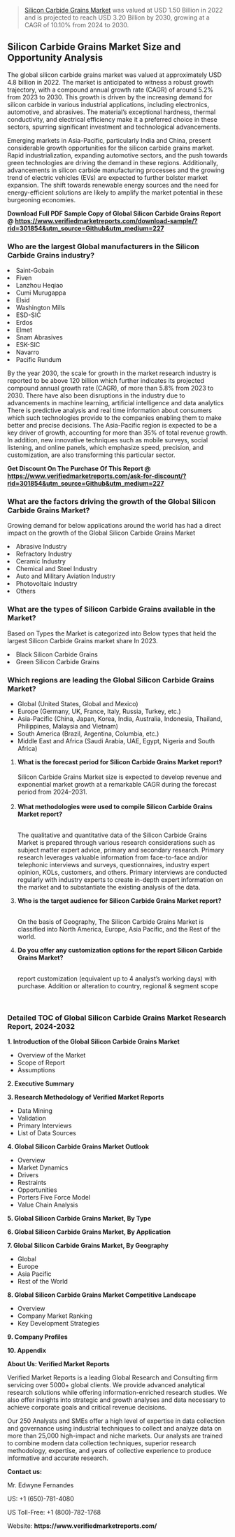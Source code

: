 <blockquote><p><p><a href="https://www.verifiedmarketreports.com/download-sample/?rid=301854&utm_source=Github&utm_medium=227" target="_blank">Silicon Carbide Grains Market</a> was valued at USD 1.50 Billion in 2022 and is projected to reach USD 3.20 Billion by 2030, growing at a CAGR of 10.10% from 2024 to 2030.</p></blockquote><p><h2>Silicon Carbide Grains Market Size and Opportunity Analysis</h2><p>The global silicon carbide grains market was valued at approximately USD 4.8 billion in 2022. The market is anticipated to witness a robust growth trajectory, with a compound annual growth rate (CAGR) of around 5.2% from 2023 to 2030. This growth is driven by the increasing demand for silicon carbide in various industrial applications, including electronics, automotive, and abrasives. The material’s exceptional hardness, thermal conductivity, and electrical efficiency make it a preferred choice in these sectors, spurring significant investment and technological advancements.</p><p>Emerging markets in Asia-Pacific, particularly India and China, present considerable growth opportunities for the silicon carbide grains market. Rapid industrialization, expanding automotive sectors, and the push towards green technologies are driving the demand in these regions. Additionally, advancements in silicon carbide manufacturing processes and the growing trend of electric vehicles (EVs) are expected to further bolster market expansion. The shift towards renewable energy sources and the need for energy-efficient solutions are likely to amplify the market potential in these burgeoning economies.</p></p><p class=""><strong>Download Full PDF Sample Copy of Global Silicon Carbide Grains Report @ <a href="https://www.verifiedmarketreports.com/download-sample/?rid=301854&amp;utm_source=Github&amp;utm_medium=227" target="_blank">https://www.verifiedmarketreports.com/download-sample/?rid=301854&amp;utm_source=Github&amp;utm_medium=227</a></strong></p><h3 id="" class="">Who are the largest Global manufacturers in the Silicon Carbide Grains industry?</h3><p><li>Saint-Gobain</li><li> Fiven</li><li> Lanzhou Heqiao</li><li> Cumi Murugappa</li><li> Elsid</li><li> Washington Mills</li><li> ESD-SIC</li><li> Erdos</li><li> Elmet</li><li> Snam Abrasives</li><li> ESK-SIC</li><li> Navarro</li><li> Pacific Rundum</li></p><div class=""><div class="" dir="" data-message-author-role="" data-message-id="" data-message-model-slug=""><div class=""><div class=""><div class=""><div class="" dir="" data-message-author-role="" data-message-id="" data-message-model-slug=""><div class=""><div class=""><p>By the year 2030, the scale for growth in the market research industry is reported to be above 120 billion which further indicates its projected compound annual growth rate (CAGR), of more than 5.8% from 2023 to 2030. There have also been disruptions in the industry due to advancements in machine learning, artificial intelligence and data analytics There is predictive analysis and real time information about consumers which such technologies provide to the companies enabling them to make better and precise decisions. The Asia-Pacific region is expected to be a key driver of growth, accounting for more than 35% of total revenue growth. In addition, new innovative techniques such as mobile surveys, social listening, and online panels, which emphasize speed, precision, and customization, are also transforming this particular sector.</p><p><strong>Get Discount On The Purchase Of This Report @&nbsp; <a href="https://www.verifiedmarketreports.com/ask-for-discount/?rid=301854&amp;utm_source=Github&amp;utm_medium=227" target="_blank">https://www.verifiedmarketreports.com/ask-for-discount/?rid=301854&amp;utm_source=Github&amp;utm_medium=227</a></strong></p></div></div></div></div></div></div></div></div><h3 id="" class="">What are the factors driving the growth of the Global Silicon Carbide Grains Market?</h3><p id="" class="">Growing demand for below applications around the world has had a direct impact on the growth of the Global Silicon Carbide Grains Market</p><p id="" class=""><li>Abrasive Industry</li><li> Refractory Industry</li><li> Ceramic Industry</li><li> Chemical and Steel Industry</li><li> Auto and Military Aviation Industry</li><li> Photovoltaic Industry</li><li> Others</li></p><h3 id="" class="">What are the types of Silicon Carbide Grains available in the Market?</h3><p id="" class="">Based on Types the Market is categorized into Below types that held the largest Silicon Carbide Grains market share In 2023.</p><p id="" class=""><li>Black Silicon Carbide Grains</li><li> Green Silicon Carbide Grains</li></p><h3 id="" class="">Which regions are leading the Global Silicon Carbide Grains Market?</h3><ul><li>Global (United States, Global and Mexico)</li><li>Europe (Germany, UK, France, Italy, Russia, Turkey, etc.)</li><li>Asia-Pacific (China, Japan, Korea, India, Australia, Indonesia, Thailand, Philippines, Malaysia and Vietnam)</li><li>South America (Brazil, Argentina, Columbia, etc.)</li><li>Middle East and Africa (Saudi Arabia, UAE, Egypt, Nigeria and South Africa)</li></ul><p><ol><li><strong>What is the forecast period for Silicon Carbide Grains Market report?<br /></strong><br /><span data-sheets-root="1" data-sheets-value="{&quot;1&quot;:2,&quot;2&quot;:&quot;XXXX size is expected to develop revenue and exponential market growth at a remarkable CAGR during the forecast period from 2024&ndash;2030.&quot;}" data-sheets-userformat="{&quot;2&quot;:12674,&quot;4&quot;:{&quot;1&quot;:2,&quot;2&quot;:16776960},&quot;10&quot;:2,&quot;11&quot;:0,&quot;15&quot;:&quot;Arial&quot;,&quot;16&quot;:12}">Silicon Carbide Grains Market size is expected to develop revenue and exponential market growth at a remarkable CAGR during the forecast period from 2024&ndash;2031.</span><br /><br /></li><li><strong>What methodologies were used to compile Silicon Carbide Grains Market report?<br /><br /></strong><p>The qualitative and quantitative data of the&nbsp;Silicon Carbide Grains Market is prepared through various research considerations such as subject matter expert advice, primary and secondary research. Primary research leverages valuable information from face-to-face and/or telephonic interviews and surveys, questionnaires, industry expert opinion, KOLs, customers, and others. Primary interviews are conducted regularly with industry experts to create in-depth expert information on the market and to substantiate the existing analysis of the data.&nbsp;</p></li><li><strong>Who is the target audience for Silicon Carbide Grains Market report?<br /><br /></strong><p>On the basis of Geography, The&nbsp;Silicon Carbide Grains Market is classified into North America, Europe, Asia Pacific, and the Rest of the world.</p></li><li><strong>Do you offer any customization options for the report Silicon Carbide Grains Market?<br /><br /></strong><p>report customization (equivalent up to 4 analyst&rsquo;s working days) with purchase. Addition or alteration to country, regional &amp; segment scope</p><p>&nbsp;</p></li></ol></p><h3 id="" class="">Detailed TOC of Global Silicon Carbide Grains Market Research Report, 2024-2032</h3><p id="" class=""><strong>1. Introduction of the Global Silicon Carbide Grains Market</strong></p><ul><li>Overview of the Market</li><li>Scope of Report</li><li>Assumptions</li></ul><p id="" class=""><strong>2. Executive Summary</strong></p><p id="" class=""><strong>3. Research Methodology of&nbsp;Verified Market Reports</strong></p><ul><li>Data Mining</li><li>Validation</li><li>Primary Interviews</li><li>List of Data Sources</li></ul><p id="" class=""><strong>4. Global Silicon Carbide Grains Market Outlook</strong></p><ul><li>Overview</li><li>Market Dynamics</li><li>Drivers</li><li>Restraints</li><li>Opportunities</li><li>Porters Five Force Model</li><li>Value Chain Analysis</li></ul><p id="" class=""><strong>5. Global Silicon Carbide Grains Market, By&nbsp;Type</strong></p><p id="" class=""><strong>6. Global Silicon Carbide Grains Market, By Application</strong></p><p id="" class=""><strong>7. Global Silicon Carbide Grains Market, By Geography</strong></p><ul><li>Global</li><li>Europe</li><li>Asia Pacific</li><li>Rest of the World</li></ul><p id="" class=""><strong>8. Global Silicon Carbide Grains Market Competitive Landscape</strong></p><ul><li>Overview</li><li>Company Market Ranking</li><li>Key Development Strategies</li></ul><p id="" class=""><strong>9. Company Profiles</strong></p><p id="" class=""><strong>10. Appendix</strong></p><p id="" class=""><strong>About Us: Verified Market Reports</strong></p><p id="" class="">Verified Market Reports is a leading Global Research and Consulting firm servicing over 5000+ global clients. We provide advanced analytical research solutions while offering information-enriched research studies. We also offer insights into strategic and growth analyses and data necessary to achieve corporate goals and critical revenue decisions.</p><p id="" class="">Our 250 Analysts and SMEs offer a high level of expertise in data collection and governance using industrial techniques to collect and analyze data on more than 25,000 high-impact and niche markets. Our analysts are trained to combine modern data collection techniques, superior research methodology, expertise, and years of collective experience to produce informative and accurate research.</p><p id="" class=""><strong>Contact us:</strong></p><p id="" class="">Mr. Edwyne Fernandes</p><p id="" class="">US: +1 (650)-781-4080</p><p id="" class="">US Toll-Free: +1 (800)-782-1768</p><p id="" class="">Website: <a target="" data-test-app-aware-link=""><strong>https://www.verifiedmarketreports.com/</strong></a></p>
